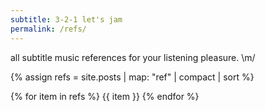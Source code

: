 ```yaml
---
subtitle: 3-2-1 let's jam
permalink: /refs/
---
```


all subtitle music references for your listening pleasure. \m/

{% assign refs = site.posts | map: "ref" | compact | sort %}

{% for item in refs %}
{{ item }}
{% endfor %}

